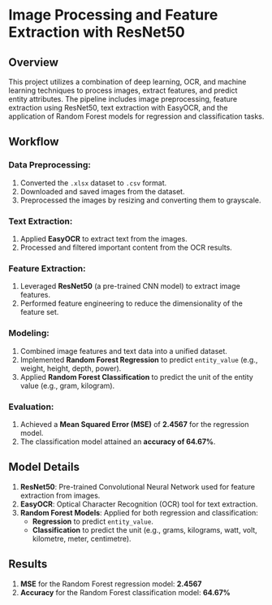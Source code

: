 # Image Processing and Feature Extraction with ResNet50

## Overview

This project utilizes a combination of deep learning, OCR, and machine  
learning techniques to process images, extract features, and predict  
entity attributes. The pipeline includes image preprocessing, feature  
extraction using ResNet50, text extraction with EasyOCR, and the  
application of Random Forest models for regression and classification tasks.

## Workflow

### Data Preprocessing:

1) Converted the `.xlsx` dataset to `.csv` format.  
2) Downloaded and saved images from the dataset.  
3) Preprocessed the images by resizing and converting them to grayscale.

### Text Extraction:

1) Applied **EasyOCR** to extract text from the images.  
2) Processed and filtered important content from the OCR results.

### Feature Extraction:

1) Leveraged **ResNet50** (a pre-trained CNN model) to extract image features.  
2) Performed feature engineering to reduce the dimensionality of the feature set.

### Modeling:

1) Combined image features and text data into a unified dataset.  
2) Implemented **Random Forest Regression** to predict `entity_value` (e.g., weight, height, depth, power).  
3) Applied **Random Forest Classification** to predict the unit of the entity value (e.g., gram, kilogram).

### Evaluation:

1) Achieved a **Mean Squared Error (MSE)** of **2.4567** for the regression model.  
2) The classification model attained an **accuracy of 64.67%**.

## Model Details

1) **ResNet50**: Pre-trained Convolutional Neural Network used for feature extraction from images.  
2) **EasyOCR**: Optical Character Recognition (OCR) tool for text extraction.  
3) **Random Forest Models**: Applied for both regression and classification:  
   - **Regression** to predict `entity_value`.  
   - **Classification** to predict the unit (e.g., grams, kilograms, watt, volt, kilometre, meter, centimetre).

## Results

1) **MSE** for the Random Forest regression model: **2.4567**  
2) **Accuracy** for the Random Forest classification model: **64.67%**
